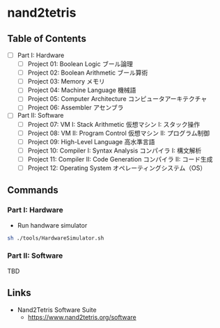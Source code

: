 # nand2tetris

## Table of Contents

- [ ] Part I: Hardware
  - [ ] Project 01: Boolean Logic ブール論理
  - [ ] Project 02: Boolean Arithmetic ブール算術
  - [ ] Project 03: Memory メモリ
  - [ ] Project 04: Machine Language 機械語
  - [ ] Project 05: Computer Architecture コンピュータアーキテクチャ
  - [ ] Project 06: Assembler アセンブラ
- [ ] Part II: Software
  - [ ] Project 07: VM I: Stack Arithmetic 仮想マシン I: スタック操作
  - [ ] Project 08: VM II: Program Control 仮想マシン II: プログラム制御
  - [ ] Project 09: High-Level Language 高水準言語
  - [ ] Project 10: Compiler I: Syntax Analysis コンパイラ I: 構文解析
  - [ ] Project 11: Compiler II: Code Generation コンパイラ II: コード生成
  - [ ] Project 12: Operating System オペレーティングシステム（OS）

## Commands

### Part I: Hardware

- Run handware simulator

```sh
sh ./tools/HardwareSimulator.sh
```

### Part II: Software

TBD

## Links

- Nand2Tetris Software Suite
  - https://www.nand2tetris.org/software
